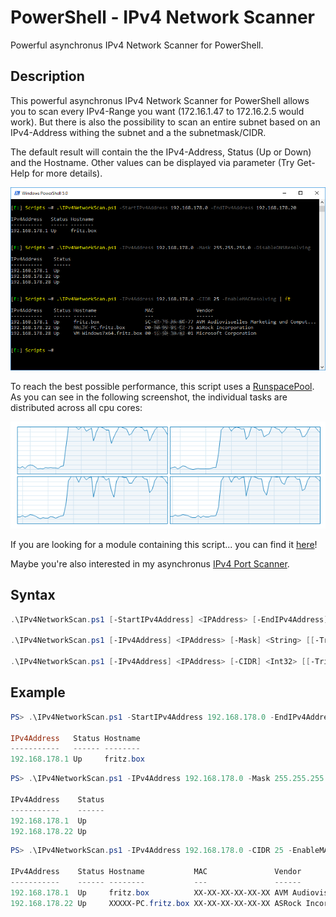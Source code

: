 # PowerShell - IPv4 Network Scanner

Powerful asynchronus IPv4 Network Scanner for PowerShell.

## Description

This powerful asynchronus IPv4 Network Scanner for PowerShell allows you to scan every IPv4-Range you want (172.16.1.47 to 172.16.2.5 would work). But there is also the possibility to scan an entire subnet based on an IPv4-Address withing the subnet and a the subnetmask/CIDR.

The default result will contain the the IPv4-Address, Status (Up or Down) and the Hostname. Other values can be displayed via parameter (Try Get-Help for more details).

![Screenshot](Documentation/Images/IPv4NetworkScan.png?raw=true "IPv4NetworkScan")

To reach the best possible performance, this script uses a [RunspacePool](https://msdn.microsoft.com/en-US/library/system.management.automation.runspaces.runspacepool(v=vs.85).aspx). As you can see in the following screenshot, the individual tasks are distributed across all cpu cores:

![Screenshot](Documentation/Images/IPv4NetworkScan_CPUusage.png?raw=true "CPU usage")

If you are looking for a module containing this script... you can find it [here](https://github.com/BornToBeRoot/PowerShell)!

Maybe you're also interested in my asynchronus [IPv4 Port Scanner](https://github.com/BornToBeRoot/PowerShell_IPv4PortScanner).

## Syntax

```powershell
.\IPv4NetworkScan.ps1 [-StartIPv4Address] <IPAddress> [-EndIPv4Address] <IPAddress> [[-Tries] <Int32>] [[-Threads] <Int32>] [[-DisableDNSResolving]] [[-EnableMACResolving]] [[-ExtendedInformations]] [[-IncludeInactive]] [[-UpdateList]] [<CommonParameters>]

.\IPv4NetworkScan.ps1 [-IPv4Address] <IPAddress> [-Mask] <String> [[-Tries] <Int32>] [[-Threads] <Int32>] [[-DisableDNSResolving]] [[-EnableMACResolving]] [[-ExtendedInformations]] [[-IncludeInactive]] [[-UpdateList]] [<CommonParameters>]

.\IPv4NetworkScan.ps1 [-IPv4Address] <IPAddress> [-CIDR] <Int32> [[-Tries] <Int32>] [[-Threads] <Int32>] [[-DisableDNSResolving]] [[-EnableMACResolving]] [[-ExtendedInformations]] [[-IncludeInactive]] [[-UpdateList]] [<CommonParameters>]
```

## Example

```powershell
PS> .\IPv4NetworkScan.ps1 -StartIPv4Address 192.168.178.0 -EndIPv4Address 192.168.178.20

IPv4Address   Status Hostname
-----------   ------ --------
192.168.178.1 Up     fritz.box
```

```powershell
PS> .\IPv4NetworkScan.ps1 -IPv4Address 192.168.178.0 -Mask 255.255.255.0 -DisableDNSResolving

IPv4Address    Status
-----------    ------
192.168.178.1  Up
192.168.178.22 Up
```

```powershell
PS> .\IPv4NetworkScan.ps1 -IPv4Address 192.168.178.0 -CIDR 25 -EnableMACResolving

IPv4Address    Status Hostname           MAC               Vendor
-----------    ------ --------           ---               ------
192.168.178.1  Up     fritz.box          XX-XX-XX-XX-XX-XX AVM Audiovisuelles Marketing und Computersysteme GmbH
192.168.178.22 Up     XXXXX-PC.fritz.box XX-XX-XX-XX-XX-XX ASRock Incorporation
```
